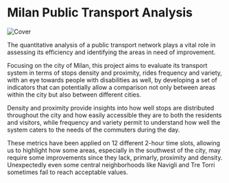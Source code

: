 # Milan Public Transport Analysis
![Cover](https://github.com/MattLanz/MilanPublicTransportAnalysis/assets/98222024/3933e56a-d9e7-4512-a192-024e2614f714)

The quantitative analysis of a public transport network plays a vital role in assessing its efficiency and identifying the areas in need of improvement. 

Focusing on the city of Milan, this project aims to evaluate its transport system in terms of stops density and proximity, rides frequency and variety, with an eye towards people with disabilities as well, by developing a set of indicators that can potentially allow a comparison not only between areas within the city but also between different cities. 

Density and proximity provide insights into how well stops are distributed throughout the city and how easily accessible they are to both the residents and visitors, while frequency and variety permit to understand how well the system caters to the needs of the commuters during the day. 

These metrics have been applied on 12 different 2-hour time slots, allowing us to highlight how some areas, especially in the southwest of the city, may require some improvements since they lack, primarly, proximity and density. Unexpectedly even some central neighborhoods like Navigli and Tre Torri sometimes fail to reach acceptable values.
